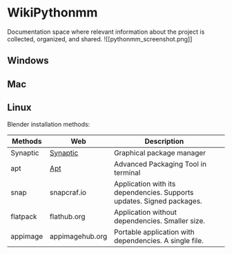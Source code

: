 # WikiPythonmm
Documentation space where relevant information about the project is collected, organized, and shared.
![[pythonmm_screenshot.png]]
## Windows
## Mac
## Linux

Blender installation methods:

| Methods  | Web                                          | Description                                                           |     |
| -------- | -------------------------------------------- | --------------------------------------------------------------------- | --- |
| Synaptic | [Synaptic](https://wiki.debian.org/Synaptic) | Graphical package manager                                             |     |
| apt      | [Apt](https://wiki.debian.org/Apt)           | Advanced Packaging Tool in terminal                                   |     |
| snap     | snapcraf.io                                  | Application with its dependencies. Supports updates. Signed packages. |     |
| flatpack | flathub.org                                  | Application without dependencies. Smaller size.                       |     |
| appimage | appimagehub.org                              | Portable application with dependencies. A single file.                |     |
